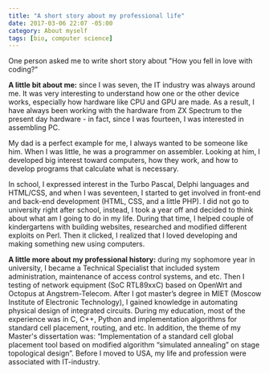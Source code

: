 ```yaml
---
title: "A short story about my professional life"
date: 2017-03-06 22:07 -05:00
category: About myself
tags: [bio, computer science]
---
```


One person asked me to write short story about "How you fell in love with coding?"

**A little bit about me:** since I was seven, the IT industry was always around me. It was very interesting to understand how one or the other device works, especially how hardware like CPU and GPU are made. As a result, I have always been working with the hardware from ZX Spectrum to the present day hardware - in fact, since I was fourteen, I was interested in assembling PC. <!--more-->

My dad is a perfect example for me, I always wanted to be someone like him. When I was little, he was a programmer on assembler. Looking at him, I developed big interest toward computers, how they work, and how to develop programs that calculate what is necessary.

In school, I expressed interest in the Turbo Pascal, Delphi languages and HTML/CSS, and when I was seventeen, I started to get involved in front-end and back-end development (HTML, CSS, and a little PHP). 
I did not go to university right after school, instead, I took a year off and decided to think about what am I going to do in my life. During that time, I helped couple of kindergartens with building websites, researched and modified different exploits on Perl. Then it clicked, I realized that I loved developing and making something new using computers.

**A little more about my professional history:** during my sophomore year in university, I became a Technical Specialist that included system administration, maintenance of access control systems, and etc. Then I testing of network equipment (SoC RTL89xxC) based on OpenWrt and Octopus at Angstrem-Telecom. After I got master’s degree in MIET (Moscow Institute of Electronic Technology), I gained knowledge in automating physical design of integrated circuits. During my education, most of the experience was in C, C++, Python and implementation algorithms for standard cell placement, routing, and etc. In addition, the theme of my Master's dissertation was: “Implementation of a standard cell global placement tool based on modified algorithm “simulated annealing” on stage topological design”. Before I moved to USA, my life and profession were associated with IT-industry.